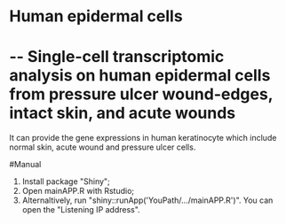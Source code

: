 # Human epidermal cells 
# -- Single-cell transcriptomic analysis on human epidermal cells from pressure ulcer wound-edges, intact skin, and acute wounds
It can provide the gene expressions in human keratinocyte which include normal skin, acute wound and pressure ulcer cells.

#Manual

1) Install package "Shiny";
2) Open mainAPP.R with Rstudio;
3) Alternaltively, run "shiny::runApp('YouPath/.../mainAPP.R')". You can open the "Listening IP address".
